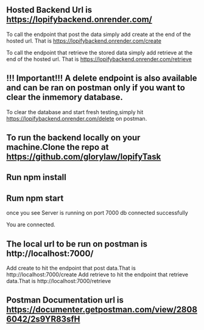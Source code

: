 ## Hosted Backend Url is https://lopifybackend.onrender.com/

To call the endpoint that post the data simply add create at the end of the hosted url. That is https://lopifybackend.onrender.com/create

To call the endpoint that retrieve the stored data simply add retrieve at the end of the hosted url. That is https://lopifybackend.onrender.com/retrieve

## !!! Important!!! A delete endpoint is also available and can be ran on postman only if you want to clear the inmemory database.

To clear the database and start fresh testing,simply hit https://lopifybackend.onrender.com/delete on postman.


## To run the backend locally on your machine.Clone the repo at https://github.com/glorylaw/lopifyTask

## Run npm install 

## Rum npm start

once you see Server is running on port 7000 db connected successfully

You are connected.

## The local url to be run on postman is http://localhost:7000/
Add create to hit the endpoint that post data.That is http://localhost:7000/create 
Add retrieve to hit the endpoint that retrieve data.That is http://localhost:7000/retrieve


## Postman Documentation url is https://documenter.getpostman.com/view/28086042/2s9YR83sfH



